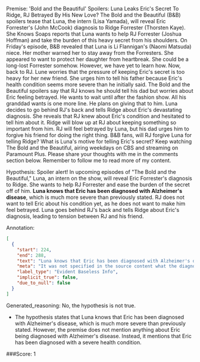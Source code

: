 
Premise:
'Bold and the Beautiful' Spoilers: Luna Leaks Eric's Secret To Ridge, RJ Betrayed By His New Love?
The Bold and the Beautiful (B&B) spoilers tease that Luna, the intern (Lisa Yamada), will reveal Eric Forrester's (John McCook) diagnosis to Ridge Forrester (Thorsten Kaye). She Knows Soaps reports that Luna wants to help RJ Forrester (Joshua Hoffman) and take the burden of this heavy secret from his shoulders.
On Friday's episode, B&B revealed that Luna is Li Flannigan's (Naomi Matsuda) niece. Her mother warned her to stay away from the Forresters. She appeared to want to protect her daughter from heartbreak. She could be a long-lost Forrester somehow. However, we have yet to learn how.
Now, back to RJ. Lune worries that the pressure of keeping Eric's secret is too heavy for her new friend. She urges him to tell his father because Eric's health condition seems more severe than he initially said.
The Bold and the Beautiful spoilers say that RJ knows he should tell his dad but worries about Eric feeling betrayed. He wants to wait until after the fashion show. All his granddad wants is one more line. He plans on giving that to him.
Luna decides to go behind RJ's back and tells Ridge about Eric's devastating diagnosis. She reveals that RJ knew about Eric's condition and hesitated to tell him about it.
Ridge will blow up at RJ about keeping something so important from him. RJ will feel betrayed by Luna, but his dad urges him to forgive his friend for doing the right thing.
B&B fans, will RJ forgive Luna for telling Ridge? What is Luna's motive for telling Eric's secret? Keep watching The Bold and the Beautiful, airing weekdays on CBS and streaming on Paramount Plus. Please share your thoughts with me in the comments section below. Remember to follow me to read more of my content.

Hypothesis:
Spoiler alert! In upcoming episodes of "The Bold and the Beautiful," Luna, an intern on the show, will reveal Eric Forrester's diagnosis to Ridge. She wants to help RJ Forrester and ease the burden of the secret off of him. **Luna knows that Eric has been diagnosed with Alzheimer's disease**, which is much more severe than previously stated. RJ does not want to tell Eric about his condition yet, as he does not want to make him feel betrayed. Luna goes behind RJ's back and tells Ridge about Eric's diagnosis, leading to tension between RJ and his friend.

Annotation:
```json
[
  {
    "start": 224,
    "end": 288,
    "text": "Luna knows that Eric has been diagnosed with Alzheimer's disease",
    "meta": "It was not specified in the source content what the diagnosis is.",
    "label_type": "Evident Baseless Info",
    "implicit_true": false,
    "due_to_null": false
  }
]
```

Generated_reasoning:
No, the hypothesis is not true. 
- The hypothesis states that Luna knows that Eric has been diagnosed with Alzheimer's disease, which is much more severe than previously stated. However, the premise does not mention anything about Eric being diagnosed with Alzheimer's disease. Instead, it mentions that Eric has been diagnosed with a severe health condition.

###Score:
1
